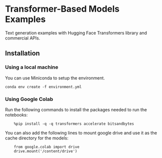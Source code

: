 # Transformer-Based Models Examples
Text generation examples with Hugging Face Transformers library and commercial APIs.

## **Installation**
### Using a local machine
You can use Miniconda to setup the environment.
```
conda env create -f environment.yml 
``` 

### Using Google Colab
Run the following commands to install the packages needed to run the notebooks:
``` 
    %pip install -q -q transformers accelerate bitsandbytes
``` 
You can also add the following lines to mount google drive and use it as the cache directory for the models:
```  
    from google.colab import drive  
    drive.mount('/content/drive')
```
